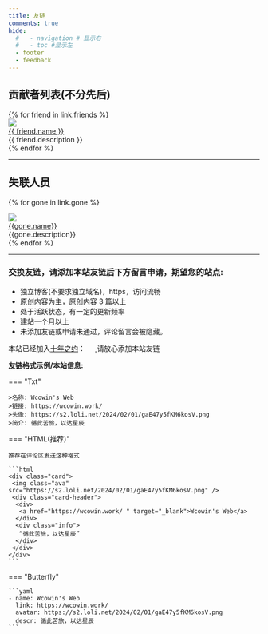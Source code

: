 ```yaml
---
title: 友链
comments: true
hide:
  #   - navigation # 显示右
  #   - toc #显示左
  - footer
  - feedback
---
```


<div class="markdown-content">
    <h2>贡献者列表(不分先后)</h2>
</div>

<div class="links-content">
  <div class="link-navigation">
    {% for friend in link.friends %}
    <div class="card">
      <img class="ava" src="{{ friend.avatar }}" />
      <div class="card-header">
        <div>
          <a href="{{ friend.link }}" target="_blank">{{ friend.name }}</a>
        </div>
        <div class="info">
          {{ friend.description }}
        </div>
      </div>
    </div>
    {% endfor %}
  </div>
</div>


<HR style="FILTER: progid:DXImageTransform.Microsoft.Shadow(color:#608DBD,direction:145,strength:15)" width="100%" color=#608DBD SIZE=1>

<div class="markdown-content">
    <h2>失联人员</h2>
</div>
  <div class="links-content"> 
   <div class="link-navigation">

{% for gone in link.gone %}
    <div class="card"> 
     <img class="ava" src="{{gone.avatar}}" /> 
     <div class="card-header"> 
      <div> 
       <a href="{{gone.link}}" target="_blank">{{gone.name}}</a> 
      </div> 
      <div class="info">
       {{gone.description}}
      </div> 
     </div> 
    </div>
{% endfor %}

   </div> 
  </div>
<!-- <div class="card">
   <img class="ava" src="{avatarurl}" />
   <div class="card-header">
      <div>
         <a href="{link}">{name}</a>
      </div>
      <div class="info">{description}</div>
   </div>
</div> -->

<HR style="FILTER: progid:DXImageTransform.Microsoft.Shadow(color:#608DBD,direction:145,strength:15)" width="100%" color=#608DBD SIZE=1>

<div class="markdown-content">
    <h3>交换友链，请添加本站友链后下方留言申请，期望您的站点:</h3>
</div>

- 独立博客(不要求独立域名)，https，访问流畅
- 原创内容为主，原创内容 3 篇以上
- 处于活跃状态，有一定的更新频率
- 建站一个月以上
- 未添加友链或申请未通过，评论留言会被隐藏。

本站已经加入[十年之约](https://www.foreverblog.cn/)：
<a href="https://www.foreverblog.cn/" target="_blank" > <img src="https://img.foreverblog.cn/logo_en_default.png" alt="" style="width:auto;height:16px;"> </a>请放心添加本站友链

**友链格式示例/本站信息:**

<!-- >名称: Wcowin's Web  
>链接: https://wcowin.work/  
>头像: https://s2.loli.net/2024/02/01/gaE47y5fKM6kosV.png  
>简介: 循此苦旅，以达星辰 -->

=== "Txt"

   
    >名称: Wcowin's Web  
    >链接: https://wcowin.work/  
    >头像: https://s2.loli.net/2024/02/01/gaE47y5fKM6kosV.png  
    >简介: 循此苦旅，以达星辰

=== "HTML(推荐)"

    推荐在评论区发送这种格式

    ```html
    <div class="card"> 
     <img class="ava" src="https://s2.loli.net/2024/02/01/gaE47y5fKM6kosV.png" /> 
     <div class="card-header"> 
      <div> 
       <a href="https://wcowin.work/ " target="_blank">Wcowin's Web</a> 
      </div> 
      <div class="info">
       “循此苦旅，以达星辰”
      </div> 
     </div> 
    </div>
    ```
=== "Butterfly"

    ```yaml
    - name: Wcowin's Web
      link: https://wcowin.work/
      avatar: https://s2.loli.net/2024/02/01/gaE47y5fKM6kosV.png 
      descr: 循此苦旅，以达星辰
    ```